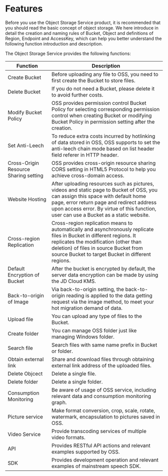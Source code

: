 # Features

Before you use the Object Storage Service product, it is recommended that you should read the basic concept of object storage. We here introduce in detail the creation and naming rules of Bucket, Object and definitions of Region, Endpoint and AccessKey, which can help you better understand the following function introduction and description.

The Object Storage Service provides the following functions:

|Function|Description|
|-|-|
|Create Bucket|Before uploading any file to OSS, you need to first create the Bucket to store files. |
|Delete Bucket|If you do not need a Bucket, please delete it to avoid further costs. |
|Modify Bucket Policy |OSS provides permission control Bucket Policy for selecting corresponding permission control when creating Bucket or modifying Bucket Policy in permission setting after the creation. |
|Set Anti-Leech|To reduce extra costs incurred by hotlinking of data stored in OSS, OSS supports to set the anti-leech chain mode based on list header field referer in HTTP header. |
|Cross-Origin Resource Sharing setting |OSS provides cross-origin resource sharing CORS setting in HTML5 Protocol to help you achieve cross-domain access. |
|Website Hosting|After uploading resources such as pictures, videos and static page to Bucket of OSS, you can assign this space with default home page, error return page and redirect address upon access error. By virtue of this function, user can use a Bucket as a static website. |
|Cross-region Replication |Cross-region replication means to automatically and asynchronously replicate files in Bucket in different regions. It replicates the modification (other than deletion) of files in source Bucket from source Bucket to target Bucket in different regions. |
|Default Encryption of Bucket|After the bucket is encrypted by default, the server data encryption can be made by using the JD Cloud KMS.|
|Back-to-origin of Image|Via back-to-origin setting, the back-to-origin reading is applied to the data getting request via the image method, to meet your hot migration demand of data.|
|Upload file|You can upload any type of files to the Bucket. |
|Create folder|You can manage OSS folder just like managing Windows folder. |
|Search file|Search files with same name prefix in Bucket or folder. |
|Obtain external link|Share and download files through obtaining external link address of the uploaded files. |
|Delete Objcect|Delete a single file. |
|Delete folder|Delete a single folder. |
|Consumption Monitoring|Be aware of usage of OSS service, including relevant data and consumption monitoring graph. |
|Picture service|Make format conversion, crop, scale, rotate, watermark, encapsulation to pictures saved in OSS. |
|Video Service|Provide transcoding services of multiple video formats. |
|API|Provides RESTful API actions and relevant examples supported by OSS. |
|SDK|Provides development operation and relevant examples of mainstream speech SDK. |
